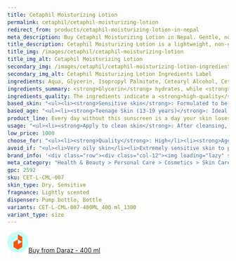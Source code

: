 ```yaml
---
title: Cetaphil Moisturizing Lotion
permalink: cetaphil/cetaphil-moisturizing-lotion
redirect_from: products/cetaphil-moisturizing-lotion-in-nepal
meta_description: Buy Cetaphil Moisturizing Lotion in Nepal. Gentle, non-greasy hydration for dry and sensitive skin. Fast-absorbing, fragrance-free formula for everyday use.
title_description: Cetaphil Moisturizing Lotion is a lightweight, non-greasy moisturizer designed for dry and sensitive skin, providing long-lasting hydration without clogging pores. Formulated with glycerin, macadamia nut oil, and vitamin E, it helps strengthen the skin barrier, lock in moisture, and soothe irritation. Dermatologist-tested and fragrance-free, this fast-absorbing lotion is ideal for daily use on both the face and body, making it a popular choice for those with eczema, rosacea, or dehydrated skin. Trusted by skincare professionals worldwide, Cetaphil Moisturizing Lotion delivers intense hydration and nourishment, keeping skin soft, smooth, and healthy all day.
title_img: /images/cetaphil/cetaphil-moisturizing-lotion
title_img_alt: Cetaphil Moisturizing Lotion
secondary_img: /images/cetaphil/cetaphil-moisturizing-lotion-ingredients-label
secondary_img_alt: Cetaphil Moisturizing Lotion Ingredients Label
ingredients: Aqua, Glycerin, Isopropyl Palmitate, Cetearyl Alcohol, Ceteareth-20, Panthenol, Niacinamide, Tocopheryl Acetate, Dimethicone, Persea Gratissima Oil, Helianthus Annuus Seed Oil, Pantolactone, Glyceryl Stearate, Sodium Benzoate, Benzyl Alcohol, Citric Acid.
ingredients_summary: <strong>Glycerin</strong> hydrates, while <strong>Isopropyl Palmitate</strong> and <strong>Dimethicone</strong> soften skin. <strong>Niacinamide</strong> and <strong>Panthenol</strong> strengthen the barrier, reducing irritation. <strong>Avocado Oil</strong> and <strong>Sunflower Seed Oil</strong> nourish, and <strong>Tocopheryl Acetate (Vitamin E)</strong> provides antioxidant protection. <strong>Cetearyl Alcohol</strong> and <strong>Ceteareth-20</strong> ensure smooth absorption, while <strong>Sodium Benzoate</strong> and <strong>Benzyl Alcohol</strong> preserve the formula. Designed for <strong>long-lasting hydration</strong> and <strong>sensitive skin support</strong>.
ingredients_quality: The ingredients indicate a <strong>high-quality</strong> product, The ingredients are carefully chosen to provide effective hydration, smoothness, and skin barrier support. They help attract moisture, nourish with essential fatty acids, and protect the skin from irritation. Mild emulsifiers ensure smooth absorption, while gentle preservatives maintain product integrity. This formula is ideal for sensitive skin, offering long-lasting hydration and nourishment without causing irritation.
based_skin: "<ul><li><strong>Sensitive skin</strong>: Formulated to be gentle and non-irritating, it is ideal for sensitive skin, offering hydration without causing redness or irritation.</li><li><strong>Dry skin</strong>: The moisturizing ingredients help to replenish moisture and restore hydration, making it perfect for dry and dehydrated skin.</li><li><strong>Combination skin</strong>: The lightweight, non-greasy formula works well for combination skin, providing hydration without making oily areas greasy.</li><li><strong>Oily skin</strong>: While not specifically targeted for oily skin, its non-comedogenic (won't clog pores) and lightweight texture makes it suitable for those who need light moisture without feeling heavy.</li><li><strong>Acne-prone skin</strong>: With its gentle, non-irritating properties, this lotion is suitable for acne-prone skin, as it helps maintain the skin’s moisture balance without causing breakouts.</li></ul><p>Overall, it’s a versatile moisturizer that is <strong>safe and effective for a wide range of skin types</strong>, especially those needing extra hydration or barrier support.</p>"
based_age: "<ul><li><strong>Teenage Skin (13-19 years)</strong>: Ideal for young skin that may be prone to dryness or irritation, especially those dealing with acne treatments or fluctuating hormones. Its gentle, non-comedogenic formula helps maintain moisture balance without clogging pores.</li><li><strong>Young Adults (20s)</strong>: Provides essential hydration and barrier protection, particularly for those with dry or sensitive skin. It’s a great option for those who need a reliable, lightweight moisturizer that supports the skin’s natural function.</li><li><strong>Adults (30s-40s)</strong>: At this age, the skin may start showing signs of early aging, such as fine lines and reduced moisture retention. The formula helps maintain hydration and provides soothing ingredients like <strong>Niacinamide</strong> and <strong>Panthenol</strong>, which improve skin texture and barrier function.</li><li><strong>Mature Skin (50s and beyond)</strong>: The moisturizing properties of <strong>Avocado Oil</strong> and <strong>Vitamin E</strong> help combat dryness and improve skin elasticity. The lotion also supports the skin’s natural barrier, which can weaken with age, providing long-lasting hydration and a smooth, nourished feel.</li></ul><p>Overall, <strong>Cetaphil Moisturizing Lotion</strong> is suitable for all ages, providing gentle, effective hydration and care for dry and sensitive skin at any stage of life.</p>"
product_line: Every day without this sunscreen is a day your skin loses protection. Don’t let harmful UV rays steal your glow—shield your skin with confidence.
usage: "<ul><li><strong>Apply to clean skin</strong>: After cleansing, gently pat your skin dry.</li><li><strong>Dispense a generous amount</strong>: Pump the lotion into your hands.</li><li><strong>Massage into skin</strong>: Gently massage the lotion into your face and body, focusing on dry areas.</li><li><strong>Use daily</strong>: Apply morning and night for best results.</li><li><strong>For sensitive skin</strong>: Ideal for use on sensitive, dry, and irritated skin, including conditions like eczema or rosacea.</li><li><strong>Non-greasy</strong>: Suitable for use under makeup or throughout the day as a hydrating base.</li></ul><p>For maximum benefits, use consistently to <strong>nourish</strong> and <strong>hydrate</strong> your skin, leaving it soft and smooth.</p>"
low_price: 1000
choose_for: "<ul><li><strong>Quality</strong>: High</li><li><strong>Age</strong>: Adults (18+).</li><li><strong>Skin Types</strong>: Sensitive and dry skin.</li><li><strong>Effective For</strong>: long-lasting hydration.</li></ul>"
avoid_if: "<ul><li>Very oily skin</li><li>Extremely sensitive skin to preservatives like Benzyl Alcohol and Sodium Benzoate</li><li>People with severe acne.</li></ul>"
brand_info: '<div class="row"><div class="col-12"><img loading="lazy" src="/images/cetaphil/cetaphil-cover.webp" alt="cetaphil cover" class="m-2" style="width: 100%" /></div></div>'
meta_category: "Health & Beauty > Personal Care > Cosmetics > Skin Care > Lotion & Moisturizer"
gpc: 2592
sku: CET-L-CML-007
skin_type: Dry, Sensitive
fragnance: Lightly scented
dispenser: Pump bottle, Bottle
variants: CET-L-CML-007-400ML_400 ml_1300
variant_type: size
---
```

<div class="col-lg-6 col-sm-6 mb-5 mb-lg-0 text-left">
    <p>
        <a href="https://s.daraz.com.np/s.gi9S?cc" class="link-title" title="daraz icon link to product"><img loading="lazy" src="/images/icons/social/daraz-icon.png" alt="daraz icon link to product" class="m-2"
            style="width: 48px;">Buy from Daraz - 400 ml
        </a>
    </p>
</div>